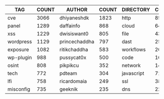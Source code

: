 |    TAG    | COUNT |    AUTHOR     | COUNT | DIRECTORY  | COUNT | SEVERITY | COUNT | TYPE | COUNT |
|-----------|-------|---------------|-------|------------|-------|----------|-------|------|-------|
| cve       |  3066 | dhiyaneshdk   |  1823 | http       |  8574 | info     |  4062 | file |   434 |
| panel     |  1289 | daffainfo     |   868 | cloud      |   646 | high     |  2348 | dns  |    25 |
| xss       |  1229 | dwisiswant0   |   805 | file       |   434 | medium   |  2307 |      |       |
| wordpress |  1129 | princechaddha |   797 | dast       |   255 | critical |  1289 |      |       |
| exposure  |  1082 | ritikchaddha  |   583 | workflows  |   202 | low      |   313 |      |       |
| wp-plugin |   988 | pussycat0x    |   500 | code       |   168 | unknown  |    52 |      |       |
| osint     |   808 | pikpikcu      |   352 | network    |   140 |          |       |      |       |
| tech      |   772 | pdteam        |   304 | javascript |    71 |          |       |      |       |
| lfi       |   758 | ricardomaia   |   249 | ssl        |    38 |          |       |      |       |
| misconfig |   735 | geeknik       |   235 | dns        |    22 |          |       |      |       |
